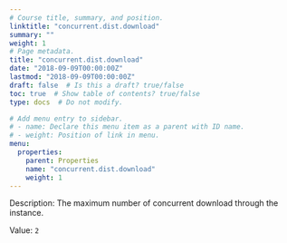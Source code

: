 ```yaml
---
# Course title, summary, and position.
linktitle: "concurrent.dist.download"
summary: ""
weight: 1
# Page metadata.
title: "concurrent.dist.download"
date: "2018-09-09T00:00:00Z"
lastmod: "2018-09-09T00:00:00Z"
draft: false  # Is this a draft? true/false
toc: true  # Show table of contents? true/false
type: docs  # Do not modify.

# Add menu entry to sidebar.
# - name: Declare this menu item as a parent with ID name.
# - weight: Position of link in menu.
menu:
  properties:
    parent: Properties
    name: "concurrent.dist.download"
    weight: 1
---
```


Description: The maximum number of concurrent download through the instance. 


Value: `2`